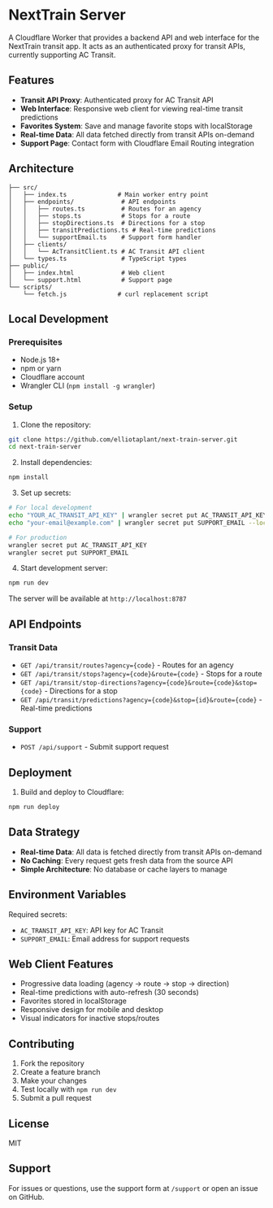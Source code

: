 # NextTrain Server

A Cloudflare Worker that provides a backend API and web interface for the NextTrain transit app. It acts as an authenticated proxy for transit APIs, currently supporting AC Transit.

## Features

- **Transit API Proxy**: Authenticated proxy for AC Transit API
- **Web Interface**: Responsive web client for viewing real-time transit predictions
- **Favorites System**: Save and manage favorite stops with localStorage
- **Real-time Data**: All data fetched directly from transit APIs on-demand
- **Support Page**: Contact form with Cloudflare Email Routing integration

## Architecture

```
├── src/
│   ├── index.ts              # Main worker entry point
│   ├── endpoints/             # API endpoints
│   │   ├── routes.ts          # Routes for an agency
│   │   ├── stops.ts           # Stops for a route
│   │   ├── stopDirections.ts  # Directions for a stop
│   │   ├── transitPredictions.ts # Real-time predictions
│   │   └── supportEmail.ts    # Support form handler
│   ├── clients/
│   │   └── AcTransitClient.ts # AC Transit API client
│   └── types.ts               # TypeScript types
├── public/
│   ├── index.html             # Web client
│   └── support.html           # Support page
└── scripts/
    └── fetch.js              # curl replacement script
```

## Local Development

### Prerequisites

- Node.js 18+
- npm or yarn
- Cloudflare account
- Wrangler CLI (`npm install -g wrangler`)

### Setup

1. Clone the repository:
```bash
git clone https://github.com/elliotaplant/next-train-server.git
cd next-train-server
```

2. Install dependencies:
```bash
npm install
```

3. Set up secrets:
```bash
# For local development
echo "YOUR_AC_TRANSIT_API_KEY" | wrangler secret put AC_TRANSIT_API_KEY --local
echo "your-email@example.com" | wrangler secret put SUPPORT_EMAIL --local

# For production
wrangler secret put AC_TRANSIT_API_KEY
wrangler secret put SUPPORT_EMAIL
```

4. Start development server:
```bash
npm run dev
```

The server will be available at `http://localhost:8787`

## API Endpoints

### Transit Data

- `GET /api/transit/routes?agency={code}` - Routes for an agency
- `GET /api/transit/stops?agency={code}&route={code}` - Stops for a route
- `GET /api/transit/stop-directions?agency={code}&route={code}&stop={code}` - Directions for a stop
- `GET /api/transit/predictions?agency={code}&stop={id}&route={code}` - Real-time predictions

### Support

- `POST /api/support` - Submit support request


## Deployment

1. Build and deploy to Cloudflare:
```bash
npm run deploy
```

## Data Strategy

- **Real-time Data**: All data is fetched directly from transit APIs on-demand
- **No Caching**: Every request gets fresh data from the source API
- **Simple Architecture**: No database or cache layers to manage

## Environment Variables

Required secrets:
- `AC_TRANSIT_API_KEY`: API key for AC Transit
- `SUPPORT_EMAIL`: Email address for support requests

## Web Client Features

- Progressive data loading (agency → route → stop → direction)
- Real-time predictions with auto-refresh (30 seconds)
- Favorites stored in localStorage
- Responsive design for mobile and desktop
- Visual indicators for inactive stops/routes

## Contributing

1. Fork the repository
2. Create a feature branch
3. Make your changes
4. Test locally with `npm run dev`
5. Submit a pull request

## License

MIT

## Support

For issues or questions, use the support form at `/support` or open an issue on GitHub.